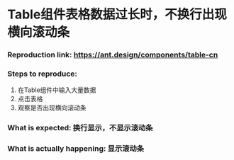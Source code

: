 # Table组件表格数据过长时，不换行出现横向滚动条

### Reproduction link: <https://ant.design/components/table-cn>

### Steps to reproduce:

1. 在Table组件中输入大量数据
2. 点击表格
3. 观察是否出现横向滚动条

### What is expected: 换行显示，不显示滚动条

### What is actually happening: 显示滚动条
